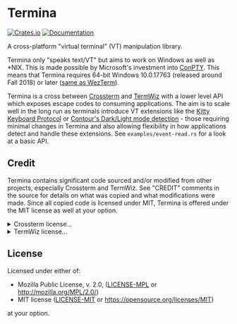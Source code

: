 # Termina

[![Crates.io](https://img.shields.io/crates/v/termina.svg)](https://crates.io/crates/termina)
[![Documentation](https://docs.rs/termina/badge.svg)](https://docs.rs/termina)

A cross-platform "virtual terminal" (VT) manipulation library.

Termina only "speaks text/VT" but aims to work on Windows as well as *NIX. This is made possible by Microsoft's investment into [ConPTY](https://devblogs.microsoft.com/commandline/windows-command-line-introducing-the-windows-pseudo-console-conpty/). This means that Termina requires 64-bit Windows 10.0.17763 (released around Fall 2018) or later ([same as WezTerm](https://wezterm.org/install/windows.html)).

Termina is a cross between [Crossterm](https://github.com/crossterm-rs/crossterm) and [TermWiz](https://github.com/wezterm/wezterm/blob/a87358516004a652ad840bc1661bdf65ffc89b43/termwiz/README.md) with a lower level API which exposes escape codes to consuming applications. The aim is to scale well in the long run as terminals introduce VT extensions like the [Kitty Keyboard Protocol](https://sw.kovidgoyal.net/kitty/keyboard-protocol/) or [Contour's Dark/Light mode detection](https://contour-terminal.org/vt-extensions/color-palette-update-notifications/) - those requiring minimal changes in Termina and also allowing flexibility in how applications detect and handle these extensions. See `examples/event-read.rs` for a look at a basic API.

## Credit

Termina contains significant code sourced and/or modified from other projects, especially Crossterm and TermWiz. See "CREDIT" comments in the source for details on what was copied and what modifications were made. Since all copied code is licensed under MIT, Termina is offered under the MIT license as well at your option.

<details><summary>Crossterm license...</summary>

```
MIT License

Copyright (c) 2019 Timon

Permission is hereby granted, free of charge, to any person obtaining a copy
of this software and associated documentation files (the "Software"), to deal
in the Software without restriction, including without limitation the rights
to use, copy, modify, merge, publish, distribute, sublicense, and/or sell
copies of the Software, and to permit persons to whom the Software is
furnished to do so, subject to the following conditions:

The above copyright notice and this permission notice shall be included in all
copies or substantial portions of the Software.

THE SOFTWARE IS PROVIDED "AS IS", WITHOUT WARRANTY OF ANY KIND, EXPRESS OR
IMPLIED, INCLUDING BUT NOT LIMITED TO THE WARRANTIES OF MERCHANTABILITY,
FITNESS FOR A PARTICULAR PURPOSE AND NONINFRINGEMENT. IN NO EVENT SHALL THE
AUTHORS OR COPYRIGHT HOLDERS BE LIABLE FOR ANY CLAIM, DAMAGES OR OTHER
LIABILITY, WHETHER IN AN ACTION OF CONTRACT, TORT OR OTHERWISE, ARISING FROM,
OUT OF OR IN CONNECTION WITH THE SOFTWARE OR THE USE OR OTHER DEALINGS IN THE
SOFTWARE.
```

</details>

<details><summary>TermWiz license...</summary>

```
MIT License

Copyright (c) 2018 Wez Furlong

Permission is hereby granted, free of charge, to any person obtaining a copy
of this software and associated documentation files (the "Software"), to deal
in the Software without restriction, including without limitation the rights
to use, copy, modify, merge, publish, distribute, sublicense, and/or sell
copies of the Software, and to permit persons to whom the Software is
furnished to do so, subject to the following conditions:

The above copyright notice and this permission notice shall be included in all
copies or substantial portions of the Software.

THE SOFTWARE IS PROVIDED "AS IS", WITHOUT WARRANTY OF ANY KIND, EXPRESS OR
IMPLIED, INCLUDING BUT NOT LIMITED TO THE WARRANTIES OF MERCHANTABILITY,
FITNESS FOR A PARTICULAR PURPOSE AND NONINFRINGEMENT. IN NO EVENT SHALL THE
AUTHORS OR COPYRIGHT HOLDERS BE LIABLE FOR ANY CLAIM, DAMAGES OR OTHER
LIABILITY, WHETHER IN AN ACTION OF CONTRACT, TORT OR OTHERWISE, ARISING FROM,
OUT OF OR IN CONNECTION WITH THE SOFTWARE OR THE USE OR OTHER DEALINGS IN THE
SOFTWARE.
```

</details>

## License

Licensed under either of:

 * Mozilla Public License, v. 2.0, ([LICENSE-MPL](./LICENSE-MPL) or http://mozilla.org/MPL/2.0/)
 * MIT license ([LICENSE-MIT](./LICENSE-MIT) or https://opensource.org/licenses/MIT)

at your option.
